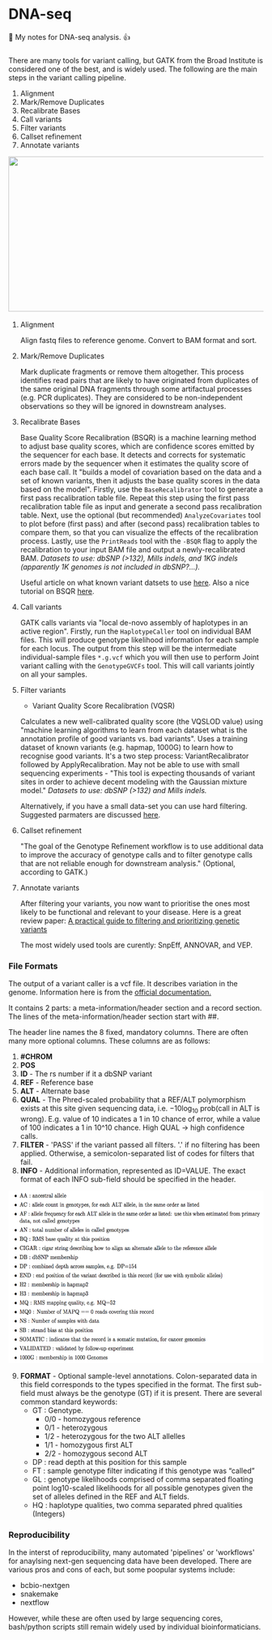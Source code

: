 # DNA-seq

:notebook: My notes for DNA-seq analysis. :+1: 


### 

There are many tools for variant calling, but GATK from the Broad Institute is considered one of the best, and is widely used.
The following are the main steps in the variant calling pipeline.

1) Alignment
2) Mark/Remove Duplicates
3) Recalibrate Bases
4) Call variants
5) Filter variants
6) Callset refinement 
7) Annotate variants


<img src="https://software.broadinstitute.org/gatk/img/BP_workflow_3.6.png" width="564" height="306"/>

1) Alignment

   Align fastq files to reference genome. Convert to BAM format and sort.

2) Mark/Remove Duplicates

   Mark duplicate fragments or remove them altogether. This process identifies read pairs that are likely to have originated from duplicates of the same original DNA fragments through some artifactual processes (e.g. PCR duplicates). They are considered to be non-independent observations so they will be ignored in downstream analyses. 
   
3) Recalibrate Bases

   Base Quality Score Recalibration (BSQR) is a machine learning method to adjust base quality scores, which are confidence scores emitted by the sequencer for each base. It detects and corrects for systematic errors made by the sequencer when it estimates the quality score of each base call. It "builds a model of covariation based on the data and a set of known variants, then it adjusts the base quality scores in the data based on the model". Firstly, use the `BaseRecalibrator` tool to generate a first pass recalibration table file. Repeat this step using the first pass recalibration table file as input and generate a second pass recalibration table. Next, use the optional (but recommended) `AnalyzeCovariates` tool to plot before (first pass) and after (second pass) recalibration tables to compare them, so that you can visualize the effects of the recalibration process. Lastly, use the `PrintReads` tool with the `-BSQR` flag to apply the recalibration to your input BAM file and output a newly-recalibrated BAM. *Datasets to use: dbSNP (>132), Mills indels, and 1KG indels (apparently 1K genomes is not included in dbSNP?...).* 
   
   Useful article on what known variant datsets to use [here](https://software.broadinstitute.org/gatk/documentation/article.php?id=1247). Also a nice tutorial on BSQR [here](https://gatkforums.broadinstitute.org/gatk/discussion/2801/howto-recalibrate-base-quality-scores-run-bqsr).
   
4) Call variants

   GATK calls variants via "local de-novo assembly of haplotypes in an active region". Firstly, run the `HaplotypeCaller` tool on individual BAM files. This will produce genotype likelihood information for each sample for each locus. The output from this step will be the intermediate individual-sample files `*.g.vcf` which you will then use to perform Joint variant calling with the `GenotypeGVCFs` tool. This will call variants jointly on all your samples.
   
5) Filter variants
   - Variant Quality Score Recalibration (VQSR)

   Calculates a new well-calibrated quality score (the VQSLOD value) using "machine learning algorithms to learn from each dataset what is the annotation profile of good variants vs. bad variants". Uses a training dataset of known variants (e.g. hapmap, 1000G) to learn how to recognise good variants. It's a two step process: VariantRecalibrator followed by ApplyRecalibration. May not be able to use with small sequencing experiments - "This tool is expecting thousands of variant sites in order to achieve decent modeling with the Gaussian mixture model." *Datasets to use: dbSNP (>132) and Mills indels.* 
   
   Alternatively, if you have a small data-set you can use hard filtering. Suggested parmaters are discussed [here](https://software.broadinstitute.org/gatk/documentation/article.php?id=3225).
   
   
6) Callset refinement

   "The goal of the Genotype Refinement workflow is to use additional data to improve the accuracy of genotype calls and to filter genotype calls that are not reliable enough for downstream analysis." (Optional, according to GATK.)

   

7) Annotate variants

   After filtering your variants, you now want to prioritise the ones most likely to be functional and relevant to your disease. Here is a great review paper: [A practical guide to filtering and prioritizing genetic variants](https://www.biotechniques.com/BiotechniquesJournal/2017/January/A-practical-guide-to-filtering-and-prioritizing-genetic-variants/biotechniques-365454.html?pageNum=1)

   The most widely used tools are curently: SnpEff, ANNOVAR, and VEP.

### File Formats

The output of a variant caller is a vcf file. It describes variation in the genome.  Information here is from the [official documentation.](http://samtools.github.io/hts-specs/VCFv4.3.pdf)

It contains 2 parts: a meta-information/header section and a record section. The lines of the meta-information/header section start with ##.

The header line names the 8 fixed, mandatory columns. There are often many more optional columns. These columns are as follows: 

1. **#CHROM**
2. **POS**
3. **ID** - The rs number if it a dbSNP variant
4. **REF** - Reference base
5. **ALT** - Alternate base
6. **QUAL** - The Phred-scaled probability that a REF/ALT polymorphism exists at this site given sequencing data, i.e. −10log<sub>10</sub> prob(call in ALT is wrong). E.g. value of 10 indicates a 1 in 10 chance of error, while a value of 100 indicates a 1 in 10^10 chance. High QUAL -> high confidence calls.
7. **FILTER** - 'PASS' if the variant passed all filters. '.' if no filtering has been applied. Otherwise, a semicolon-separated list of codes for filters that fail.
8. **INFO** - Additional information, represented as ID=VALUE. The exact format of each INFO sub-field should be specified in the header.

<img src="https://github.com/cobri/DNA-seq/blob/master/VCF_INFO.png?raw=true" width="600" height="340"/>



9. **FORMAT** - Optional sample-level annotations. Colon-separated data in this field corresponds to the types specified in the format. The first sub-field must always be the genotype (GT) if it is present. There are several common standard keywords:
    * GT : Genotype. 
      - 0/0 - homozygous reference
      - 0/1 - heterozygous
      - 1/2 - heterozygous for the two ALT allelles
      - 1/1 - homozygous first ALT
      - 2/2 - homozygous second ALT
    * DP : read depth at this position for this sample
    * FT : sample genotype filter indicating if this genotype was “called”
    * GL : genotype likelihoods comprised of comma separated floating point log10-scaled likelihoods for all possible genotypes given the set of alleles defined in the REF and ALT fields.
    * HQ : haplotype qualities, two comma separated phred qualities (Integers)



### Reproducibility

In the interst of reproducibility, many automated 'pipelines' or 'workflows' for anaylsing next-gen sequencing data have been developed. There are various pros and cons of each, but some poopular systems include:

* bcbio-nextgen
* snakemake
* nextflow

However, while these are often used by large sequencing cores, bash/python scripts still remain widely used by individual bioinformaticians.
